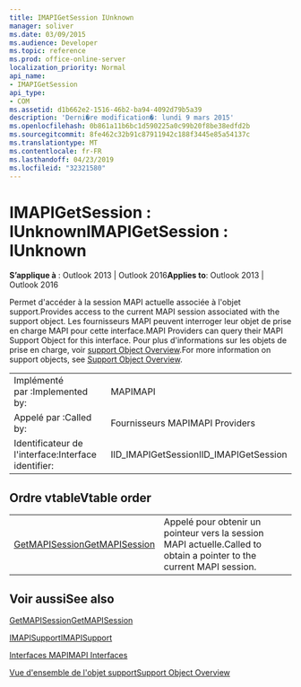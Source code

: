 ```yaml
---
title: IMAPIGetSession IUnknown
manager: soliver
ms.date: 03/09/2015
ms.audience: Developer
ms.topic: reference
ms.prod: office-online-server
localization_priority: Normal
api_name:
- IMAPIGetSession
api_type:
- COM
ms.assetid: d1b662e2-1516-46b2-ba94-4092d79b5a39
description: 'Derni�re modification�: lundi 9 mars 2015'
ms.openlocfilehash: 0b861a11b6bc1d590225a0c99b20f8be38edfd2b
ms.sourcegitcommit: 8fe462c32b91c87911942c188f3445e85a54137c
ms.translationtype: MT
ms.contentlocale: fr-FR
ms.lasthandoff: 04/23/2019
ms.locfileid: "32321580"
---
```

# <a name="imapigetsession--iunknown"></a><span data-ttu-id="c20b9-103">IMAPIGetSession : IUnknown</span><span class="sxs-lookup"><span data-stu-id="c20b9-103">IMAPIGetSession : IUnknown</span></span>

  
  
<span data-ttu-id="c20b9-104">**S’applique à** : Outlook 2013 | Outlook 2016</span><span class="sxs-lookup"><span data-stu-id="c20b9-104">**Applies to**: Outlook 2013 | Outlook 2016</span></span> 
  
<span data-ttu-id="c20b9-105">Permet d'accéder à la session MAPI actuelle associée à l'objet support.</span><span class="sxs-lookup"><span data-stu-id="c20b9-105">Provides access to the current MAPI session associated with the support object.</span></span> <span data-ttu-id="c20b9-106">Les fournisseurs MAPI peuvent interroger leur objet de prise en charge MAPI pour cette interface.</span><span class="sxs-lookup"><span data-stu-id="c20b9-106">MAPI Providers can query their MAPI Support Object for this interface.</span></span> <span data-ttu-id="c20b9-107">Pour plus d'informations sur les objets de prise en charge, voir [support Object Overview](support-object-overview.md).</span><span class="sxs-lookup"><span data-stu-id="c20b9-107">For more information on support objects, see [Support Object Overview](support-object-overview.md).</span></span>
  
|||
|:-----|:-----|
|<span data-ttu-id="c20b9-108">Implémenté par :</span><span class="sxs-lookup"><span data-stu-id="c20b9-108">Implemented by:</span></span>  <br/> |<span data-ttu-id="c20b9-109">MAPI</span><span class="sxs-lookup"><span data-stu-id="c20b9-109">MAPI</span></span>  <br/> |
|<span data-ttu-id="c20b9-110">Appelé par :</span><span class="sxs-lookup"><span data-stu-id="c20b9-110">Called by:</span></span>  <br/> |<span data-ttu-id="c20b9-111">Fournisseurs MAPI</span><span class="sxs-lookup"><span data-stu-id="c20b9-111">MAPI Providers</span></span>  <br/> |
|<span data-ttu-id="c20b9-112">Identificateur de l'interface:</span><span class="sxs-lookup"><span data-stu-id="c20b9-112">Interface identifier:</span></span>  <br/> |<span data-ttu-id="c20b9-113">IID_IMAPIGetSession</span><span class="sxs-lookup"><span data-stu-id="c20b9-113">IID_IMAPIGetSession</span></span>  <br/> |
   
## <a name="vtable-order"></a><span data-ttu-id="c20b9-114">Ordre vtable</span><span class="sxs-lookup"><span data-stu-id="c20b9-114">Vtable order</span></span>

|||
|:-----|:-----|
|[<span data-ttu-id="c20b9-115">GetMAPISession</span><span class="sxs-lookup"><span data-stu-id="c20b9-115">GetMAPISession</span></span>](imapigetsession-getmapisession.md) <br/> |<span data-ttu-id="c20b9-116">Appelé pour obtenir un pointeur vers la session MAPI actuelle.</span><span class="sxs-lookup"><span data-stu-id="c20b9-116">Called to obtain a pointer to the current MAPI session.</span></span>  <br/> |
   
## <a name="see-also"></a><span data-ttu-id="c20b9-117">Voir aussi</span><span class="sxs-lookup"><span data-stu-id="c20b9-117">See also</span></span>



[<span data-ttu-id="c20b9-118">GetMAPISession</span><span class="sxs-lookup"><span data-stu-id="c20b9-118">GetMAPISession</span></span>](imapigetsession-getmapisession.md)
  
[<span data-ttu-id="c20b9-119">IMAPISupport</span><span class="sxs-lookup"><span data-stu-id="c20b9-119">IMAPISupport</span></span>](imapisupportiunknown.md)


[<span data-ttu-id="c20b9-120">Interfaces MAPI</span><span class="sxs-lookup"><span data-stu-id="c20b9-120">MAPI Interfaces</span></span>](mapi-interfaces.md)
  
[<span data-ttu-id="c20b9-121">Vue d'ensemble de l'objet support</span><span class="sxs-lookup"><span data-stu-id="c20b9-121">Support Object Overview</span></span>](support-object-overview.md)


